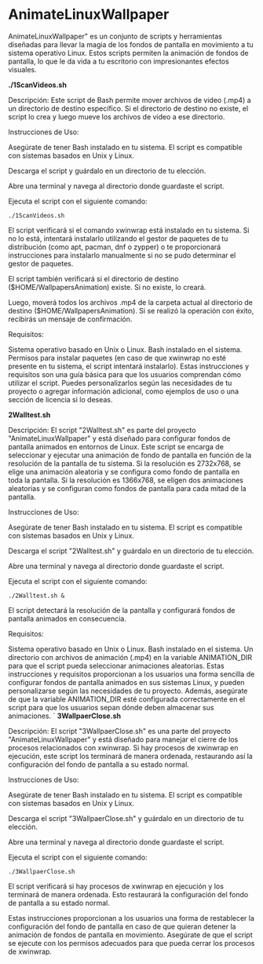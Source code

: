 # AnimateLinuxWallpaper
AnimateLinuxWallpaper" es un conjunto de scripts y herramientas diseñadas para llevar la magia de los fondos de pantalla en movimiento a tu sistema operativo Linux. Estos scripts permiten la animación de fondos de pantalla, lo que le da vida a tu escritorio con impresionantes efectos visuales. 

**./1ScanVideos.sh**

Descripción:
Este script de Bash permite mover archivos de video (.mp4) a un directorio de destino específico. Si el directorio de destino no existe, el script lo crea y luego mueve los archivos de video a ese directorio.

Instrucciones de Uso:

Asegúrate de tener Bash instalado en tu sistema. El script es compatible con sistemas basados en Unix y Linux.

Descarga el script y guárdalo en un directorio de tu elección.

Abre una terminal y navega al directorio donde guardaste el script.

Ejecuta el script con el siguiente comando:

`./1ScanVideos.sh`

El script verificará si el comando xwinwrap está instalado en tu sistema. Si no lo está, intentará instalarlo utilizando el gestor de paquetes de tu distribución (como apt, pacman, dnf o zypper) o te proporcionará instrucciones para instalarlo manualmente si no se pudo determinar el gestor de paquetes.

El script también verificará si el directorio de destino ($HOME/WallpapersAnimation) existe. Si no existe, lo creará.

Luego, moverá todos los archivos .mp4 de la carpeta actual al directorio de destino ($HOME/WallpapersAnimation). Si se realizó la operación con éxito, recibirás un mensaje de confirmación.

Requisitos:

Sistema operativo basado en Unix o Linux.
Bash instalado en el sistema.
Permisos para instalar paquetes (en caso de que xwinwrap no esté presente en tu sistema, el script intentará instalarlo).
Estas instrucciones y requisitos son una guía básica para que los usuarios comprendan cómo utilizar el script. Puedes personalizarlos según las necesidades de tu proyecto o agregar información adicional, como ejemplos de uso o una sección de licencia si lo deseas.

**2Walltest.sh**

Descripción:
El script "2Walltest.sh" es parte del proyecto "AnimateLinuxWallpaper" y está diseñado para configurar fondos de pantalla animados en entornos de Linux. Este script se encarga de seleccionar y ejecutar una animación de fondo de pantalla en función de la resolución de la pantalla de tu sistema. Si la resolución es 2732x768, se elige una animación aleatoria y se configura como fondo de pantalla en toda la pantalla. Si la resolución es 1366x768, se eligen dos animaciones aleatorias y se configuran como fondos de pantalla para cada mitad de la pantalla.

Instrucciones de Uso:

Asegúrate de tener Bash instalado en tu sistema. El script es compatible con sistemas basados en Unix y Linux.

Descarga el script "2Walltest.sh" y guárdalo en un directorio de tu elección.

Abre una terminal y navega al directorio donde guardaste el script.

Ejecuta el script con el siguiente comando:

`./2Walltest.sh &`

El script detectará la resolución de la pantalla y configurará fondos de pantalla animados en consecuencia.

Requisitos:

Sistema operativo basado en Unix o Linux.
Bash instalado en el sistema.
Un directorio con archivos de animación (.mp4) en la variable ANIMATION_DIR para que el script pueda seleccionar animaciones aleatorias.
Estas instrucciones y requisitos proporcionan a los usuarios una forma sencilla de configurar fondos de pantalla animados en sus sistemas Linux, y pueden personalizarse según las necesidades de tu proyecto. Además, asegúrate de que la variable ANIMATION_DIR esté configurada correctamente en el script para que los usuarios sepan dónde deben almacenar sus animaciones.
`
**3WallpaerClose.sh**

Descripción:
El script "3WallpaerClose.sh" es una parte del proyecto "AnimateLinuxWallpaper" y está diseñado para manejar el cierre de los procesos relacionados con xwinwrap. Si hay procesos de xwinwrap en ejecución, este script los terminará de manera ordenada, restaurando así la configuración del fondo de pantalla a su estado normal.

Instrucciones de Uso:

Asegúrate de tener Bash instalado en tu sistema. El script es compatible con sistemas basados en Unix y Linux.

Descarga el script "3WallpaerClose.sh" y guárdalo en un directorio de tu elección.

Abre una terminal y navega al directorio donde guardaste el script.

Ejecuta el script con el siguiente comando:

`./3WallpaerClose.sh`

El script verificará si hay procesos de xwinwrap en ejecución y los terminará de manera ordenada. Esto restaurará la configuración del fondo de pantalla a su estado normal.

Estas instrucciones proporcionan a los usuarios una forma de restablecer la configuración del fondo de pantalla en caso de que quieran detener la animación de fondos de pantalla en movimiento. Asegúrate de que el script se ejecute con los permisos adecuados para que pueda cerrar los procesos de xwinwrap.




